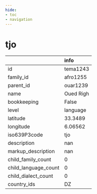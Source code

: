 ```yaml
---
hide:
- toc
- navigation
---
```

# tjo
|                      | info      |
|:---------------------|:----------|
| id                   | tema1243  |
| family_id            | afro1255  |
| parent_id            | ouar1239  |
| name                 | Oued Righ |
| bookkeeping          | False     |
| level                | language  |
| latitude             | 33.3489   |
| longitude            | 6.06562   |
| iso639P3code         | tjo       |
| description          | nan       |
| markup_description   | nan       |
| child_family_count   | 0         |
| child_language_count | 0         |
| child_dialect_count  | 0         |
| country_ids          | DZ        |